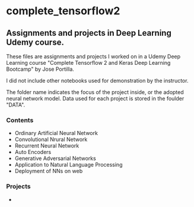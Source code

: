 # complete_tensorflow2
## Assignments and projects in Deep Learning Udemy course.

These files are assignments and projects I worked on in a Udemy Deep Learning course "Complete Tensorflow 2 and Keras Deep Learning Bootcamp" by Jose Portilla.

I did not include other notebooks used for demonstration by the instructor.

The folder name indicates the focus of the project inside, or the adopted neural network model. Data used for each project is stored in the foulder "DATA".

### Contents
- Ordinary Artificial Neural Network
- Convolutional Nrural Network
- Recurrent Neural Network
- Auto Encoders
- Generative Adversarial Networks
- Application to Natural Language Processing
- Deployment of NNs on web

### Projects
- 


